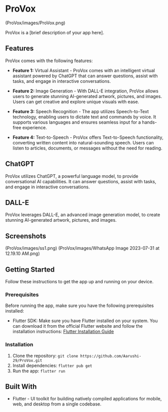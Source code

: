 # ProVox
(ProVox/images/ProVox.png)

ProVox is a [brief description of your app here].

## Features

ProVox comes with the following features:

- **Feature 1:** Virtual Assistant - ProVox comes with an intelligent virtual assistant powered by ChatGPT that can answer questions, assist with tasks, and engage in interactive conversations.

- **Feature 2:** Image Generation - With DALL-E integration, ProVox allows users to generate stunning AI-generated artwork, pictures, and images. Users can get creative and explore unique visuals with ease.

- **Feature 3:** Speech Recognition - The app utilizes Speech-to-Text technology, enabling users to dictate text and commands by voice. It supports various languages and ensures seamless input for a hands-free experience.

- **Feature 4:** Text-to-Speech - ProVox offers Text-to-Speech functionality, converting written content into natural-sounding speech. Users can listen to articles, documents, or messages without the need for reading.


## ChatGPT

ProVox utilizes ChatGPT, a powerful language model, to provide conversational AI capabilities. It can answer questions, assist with tasks, and engage in interactive conversations.

## DALL-E

ProVox leverages DALL-E, an advanced image generation model, to create stunning AI-generated artwork, pictures, and images.

## Screenshots

(ProVox/images/ss1.png)
(ProVox/images/WhatsApp Image 2023-07-31 at 12.19.10 AM.png)

## Getting Started

Follow these instructions to get the app up and running on your device.

### Prerequisites

Before running the app, make sure you have the following prerequisites installed:

- Flutter SDK: Make sure you have Flutter installed on your system. You can download it from the official Flutter website and follow the installation instructions: [Flutter Installation Guide](https://flutter.dev/docs/get-started/install)

### Installation

1. Clone the repository: `git clone https://github.com/Aarushi-29/ProVox.git`
2. Install dependencies: `flutter pub get`
3. Run the app: `flutter run`

## Built With

- Flutter - UI toolkit for building natively compiled applications for mobile, web, and desktop from a single codebase.